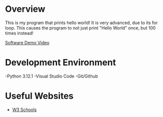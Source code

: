 # Overview
This is my program that prints hello world! It is very advanced, due to its for loop. This causes the program to not just print "Hello World" once, but 100 times instead!

[Software Demo Video](https://youtu.be/J29tVXIux0w)


# Development Environment

-Python 3.12.1
-Visual Studio Code
-Git/Github


# Useful Websites
* [W3 Schools](https://www.w3schools.com/python/ref_func_print.asp)
